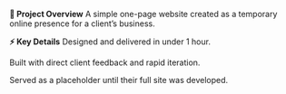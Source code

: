 **📄 Project Overview**
A simple one-page website created as a temporary online presence for a client’s business.


**⚡ Key Details**
Designed and delivered in under 1 hour.

Built with direct client feedback and rapid iteration.

Served as a placeholder until their full site was developed.
